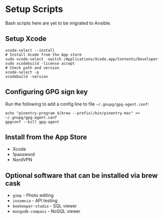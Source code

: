 # Setup Scripts

Bash scripts here are yet to be migrated to Ansible.

## Setup Xcode

```shell
xcode-select --install
# Install Xcode from the App store
sudo xcode-select -switch /Applications/Xcode.app/Contents/Developer
sudo xcodebuild -license accept
# Check path and version
xcode-select -p
xcodebuild -version
```

## Configuring GPG sign key

Run the following to add a config line to file `~/.gnupg/gpg-agent.conf`:

```shell
echo "pinentry-program $(brew --prefix)/bin/pinentry-mac" >> ~/.gnupg/gpg-agent.conf
gpgconf --kill gpg-agent
```

## Install from the App Store

- Xcode
- 1password
- NordVPN

## Optional software that can be installed via brew cask

- `gimp` - Photo editing
- `insomnia` - API testing
- `beekeeper-studio` - SQL viewer
- `mongodb-compass` - NoSQL viewer
